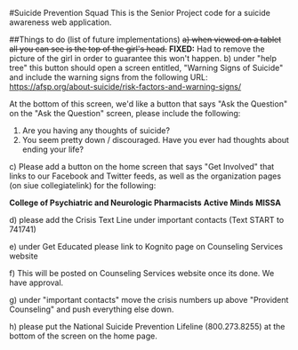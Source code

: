 #Suicide Prevention Squad
This is the Senior Project code for a suicide awareness web application.

##Things to do (list of future implementations)
~~a) when viewed on a tablet all you can see is the top of the girl's head.~~
  **FIXED:** Had to remove the picture of the girl in order to guarantee this won't happen.
b) under "help tree" this button should open a screen entitled, "Warning Signs of Suicide" and include the warning signs from the following URL: <https://afsp.org/about-suicide/risk-factors-and-warning-signs/> 

At the bottom of this screen, we'd like a button that says "Ask the Question" on the "Ask the Question" screen, please include the following:
  1. Are you having any thoughts of suicide?
  2.  You seem pretty down / discouraged.  Have you ever had thoughts about ending your life?

c) Please add a button on the home screen that says "Get Involved" that links to our Facebook and Twitter feeds, as well as the organization pages (on siue collegiatelink) for the following:

**College of Psychiatric and Neurologic Pharmacists**
**Active Minds**
**MISSA**

d) please add the Crisis Text Line under important contacts (Text START to 741741)

e) under Get Educated please link to Kognito page on Counseling Services website

f) This will be posted on Counseling Services website once its done.  We have approval.

g)  under "important contacts" move the crisis numbers up above "Provident Counseling" and push everything else down.

h) please put the National Suicide Prevention Lifeline (800.273.8255) at the bottom of the screen on the home page.
